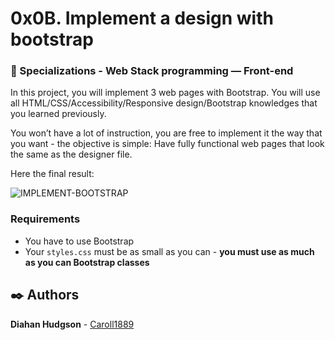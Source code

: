 # 0x0B. Implement a design with bootstrap
### :open_file_folder: Specializations - Web Stack programming ― Front-end

In this project, you will implement 3 web pages with Bootstrap. You will use all HTML/CSS/Accessibility/Responsive design/Bootstrap knowledges that you learned previously.

You won’t have a lot of instruction, you are free to implement it the way that you want - the objective is simple: Have fully functional web pages that look the same as the designer file.

Here the final result:

![IMPLEMENT-BOOTSTRAP](https://user-images.githubusercontent.com/51680831/92971787-b7fe3600-f446-11ea-9ffb-8d0d8a91d2e7.jpg)


### Requirements

* You have to use Bootstrap
* Your `styles.css` must be as small as you can - **you must use as much as you can Bootstrap classes**

## :black_nib: Authors 
**Diahan Hudgson**  -  [Caroll1889](https://github.com/Caroll1889)